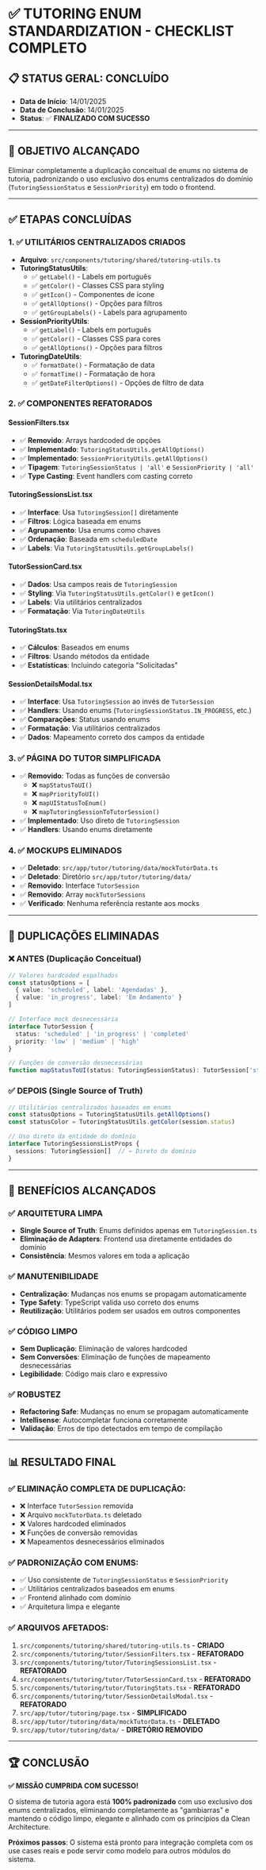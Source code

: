 # ✅ TUTORING ENUM STANDARDIZATION - CHECKLIST COMPLETO

## 📋 **STATUS GERAL: CONCLUÍDO**
- **Data de Início**: 14/01/2025
- **Data de Conclusão**: 14/01/2025
- **Status**: ✅ **FINALIZADO COM SUCESSO**

---

## 🎯 **OBJETIVO ALCANÇADO**
Eliminar completamente a duplicação conceitual de enums no sistema de tutoria, padronizando o uso exclusivo dos enums centralizados do domínio (`TutoringSessionStatus` e `SessionPriority`) em todo o frontend.

---

## ✅ **ETAPAS CONCLUÍDAS**

### **1. ✅ UTILITÁRIOS CENTRALIZADOS CRIADOS**
- **Arquivo**: `src/components/tutoring/shared/tutoring-utils.ts`
- **TutoringStatusUtils**: 
  - ✅ `getLabel()` - Labels em português
  - ✅ `getColor()` - Classes CSS para styling
  - ✅ `getIcon()` - Componentes de ícone
  - ✅ `getAllOptions()` - Opções para filtros
  - ✅ `getGroupLabels()` - Labels para agrupamento
- **SessionPriorityUtils**:
  - ✅ `getLabel()` - Labels em português
  - ✅ `getColor()` - Classes CSS para cores
  - ✅ `getAllOptions()` - Opções para filtros
- **TutoringDateUtils**:
  - ✅ `formatDate()` - Formatação de data
  - ✅ `formatTime()` - Formatação de hora
  - ✅ `getDateFilterOptions()` - Opções de filtro de data

### **2. ✅ COMPONENTES REFATORADOS**

#### **SessionFilters.tsx**
- ✅ **Removido**: Arrays hardcoded de opções
- ✅ **Implementado**: `TutoringStatusUtils.getAllOptions()`
- ✅ **Implementado**: `SessionPriorityUtils.getAllOptions()`
- ✅ **Tipagem**: `TutoringSessionStatus | 'all'` e `SessionPriority | 'all'`
- ✅ **Type Casting**: Event handlers com casting correto

#### **TutoringSessionsList.tsx**
- ✅ **Interface**: Usa `TutoringSession[]` diretamente
- ✅ **Filtros**: Lógica baseada em enums
- ✅ **Agrupamento**: Usa enums como chaves
- ✅ **Ordenação**: Baseada em `scheduledDate`
- ✅ **Labels**: Via `TutoringStatusUtils.getGroupLabels()`

#### **TutorSessionCard.tsx**
- ✅ **Dados**: Usa campos reais de `TutoringSession`
- ✅ **Styling**: Via `TutoringStatusUtils.getColor()` e `getIcon()`
- ✅ **Labels**: Via utilitários centralizados
- ✅ **Formatação**: Via `TutoringDateUtils`

#### **TutoringStats.tsx**
- ✅ **Cálculos**: Baseados em enums
- ✅ **Filtros**: Usando métodos da entidade
- ✅ **Estatísticas**: Incluindo categoria "Solicitadas"

#### **SessionDetailsModal.tsx**
- ✅ **Interface**: Usa `TutoringSession` ao invés de `TutorSession`
- ✅ **Handlers**: Usando enums (`TutoringSessionStatus.IN_PROGRESS`, etc.)
- ✅ **Comparações**: Status usando enums
- ✅ **Formatação**: Via utilitários centralizados
- ✅ **Dados**: Mapeamento correto dos campos da entidade

### **3. ✅ PÁGINA DO TUTOR SIMPLIFICADA**
- ✅ **Removido**: Todas as funções de conversão
  - ❌ `mapStatusToUI()`
  - ❌ `mapPriorityToUI()`
  - ❌ `mapUIStatusToEnum()`
  - ❌ `mapTutoringSessionToTutorSession()`
- ✅ **Implementado**: Uso direto de `TutoringSession`
- ✅ **Handlers**: Usando enums diretamente

### **4. ✅ MOCKUPS ELIMINADOS**
- ✅ **Deletado**: `src/app/tutor/tutoring/data/mockTutorData.ts`
- ✅ **Deletado**: Diretório `src/app/tutor/tutoring/data/`
- ✅ **Removido**: Interface `TutorSession`
- ✅ **Removido**: Array `mockTutorSessions`
- ✅ **Verificado**: Nenhuma referência restante aos mocks

---

## 🚫 **DUPLICAÇÕES ELIMINADAS**

### **❌ ANTES (Duplicação Conceitual)**
```typescript
// Valores hardcoded espalhados
const statusOptions = [
  { value: 'scheduled', label: 'Agendadas' },
  { value: 'in_progress', label: 'Em Andamento' }
]

// Interface mock desnecessária
interface TutorSession {
  status: 'scheduled' | 'in_progress' | 'completed'
  priority: 'low' | 'medium' | 'high'
}

// Funções de conversão desnecessárias
function mapStatusToUI(status: TutoringSessionStatus): TutorSession['status']
```

### **✅ DEPOIS (Single Source of Truth)**
```typescript
// Utilitários centralizados baseados em enums
const statusOptions = TutoringStatusUtils.getAllOptions()
const statusColor = TutoringStatusUtils.getColor(session.status)

// Uso direto da entidade do domínio
interface TutoringSessionsListProps {
  sessions: TutoringSession[]  // ← Direto do domínio
}
```

---

## 🎯 **BENEFÍCIOS ALCANÇADOS**

### **✅ ARQUITETURA LIMPA**
- **Single Source of Truth**: Enums definidos apenas em `TutoringSession.ts`
- **Eliminação de Adapters**: Frontend usa diretamente entidades do domínio
- **Consistência**: Mesmos valores em toda a aplicação

### **✅ MANUTENIBILIDADE**
- **Centralização**: Mudanças nos enums se propagam automaticamente
- **Type Safety**: TypeScript valida uso correto dos enums
- **Reutilização**: Utilitários podem ser usados em outros componentes

### **✅ CÓDIGO LIMPO**
- **Sem Duplicação**: Eliminação de valores hardcoded
- **Sem Conversões**: Eliminação de funções de mapeamento desnecessárias
- **Legibilidade**: Código mais claro e expressivo

### **✅ ROBUSTEZ**
- **Refactoring Safe**: Mudanças no enum se propagam automaticamente
- **Intellisense**: Autocompletar funciona corretamente
- **Validação**: Erros de tipo detectados em tempo de compilação

---

## 📊 **RESULTADO FINAL**

### **✅ ELIMINAÇÃO COMPLETA DE DUPLICAÇÃO:**
- ❌ Interface `TutorSession` removida
- ❌ Arquivo `mockTutorData.ts` deletado
- ❌ Valores hardcoded eliminados
- ❌ Funções de conversão removidas
- ❌ Mapeamentos desnecessários eliminados

### **✅ PADRONIZAÇÃO COM ENUMS:**
- ✅ Uso consistente de `TutoringSessionStatus` e `SessionPriority`
- ✅ Utilitários centralizados baseados em enums
- ✅ Frontend alinhado com domínio
- ✅ Arquitetura limpa e elegante

### **✅ ARQUIVOS AFETADOS:**
1. `src/components/tutoring/shared/tutoring-utils.ts` - **CRIADO**
2. `src/components/tutoring/tutor/SessionFilters.tsx` - **REFATORADO**
3. `src/components/tutoring/tutor/TutoringSessionsList.tsx` - **REFATORADO**
4. `src/components/tutoring/tutor/TutorSessionCard.tsx` - **REFATORADO**
5. `src/components/tutoring/tutor/TutoringStats.tsx` - **REFATORADO**
6. `src/components/tutoring/tutor/SessionDetailsModal.tsx` - **REFATORADO**
7. `src/app/tutor/tutoring/page.tsx` - **SIMPLIFICADO**
8. `src/app/tutor/tutoring/data/mockTutorData.ts` - **DELETADO**
9. `src/app/tutor/tutoring/data/` - **DIRETÓRIO REMOVIDO**

---

## 🏆 **CONCLUSÃO**

**✅ MISSÃO CUMPRIDA COM SUCESSO!**

O sistema de tutoria agora está **100% padronizado** com uso exclusivo dos enums centralizados, eliminando completamente as "gambiarras" e mantendo o código limpo, elegante e alinhado com os princípios da Clean Architecture.

**Próximos passos**: O sistema está pronto para integração completa com os use cases reais e pode servir como modelo para outros módulos do sistema.
